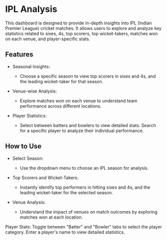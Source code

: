 # IPL Analysis

This dashboard is designed to provide in-depth insights into IPL (Indian Premier League) cricket matches. It allows users to explore and analyze key statistics related to sixes, 4s, top scorers, top wicket-takers, matches won on each venue, and player-specific stats.

## Features

- Seasonal Insights:
  - Choose a specific season to view top scorers in sixes and 4s, and the leading wicket-taker for that season.

- Venue-wise Analysis:
  - Explore matches won on each venue to understand team performance across different locations.

- Player Statistics:
  - Select between batters and bowlers to view detailed stats. Search for a specific player to analyze their individual performance.


## How to Use

- Select Season:
  - Use the dropdown menu to choose an IPL season for analysis.

- Top Scorers and Wicket-Takers:
  - Instantly identify top performers in hitting sixes and 4s, and the leading wicket-taker for the selected season.

- Venue Analysis:
  - Understand the impact of venues on match outcomes by exploring matches won at each location.

Player Stats:
Toggle between "Batter" and "Bowler" tabs to select the player category. Enter a player's name to view detailed statistics.
